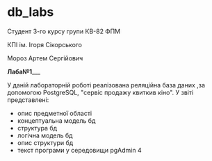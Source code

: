 # db_labs
Студент 3-го курсу групи КВ-82 ФПМ 

КПІ ім. Ігоря Сікорського

Мороз Артем Сергійович

______________________Лаба№1_________________________

У даній лабораторній роботі реалізована 
реляційна база даних ,за допомогою PostgreSQL,
"сервіс продажу квиткив кіно".
У звіті представлені:

- опис предметної області
- концептуальна модель бд
- структура бд
- логічна модель бд
- опис структури бд
- текст програми у середовищи pgAdmin 4



